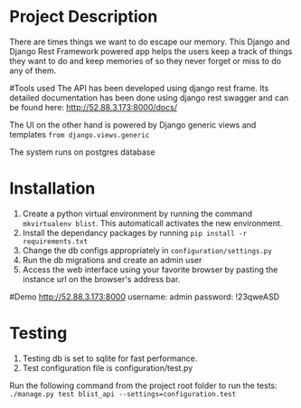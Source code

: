 # Project Description
There are times things we want to do escape our memory. This Django and Django Rest Framework powered app helps the users keep a track of things they want to do and keep memories of so they never forget or miss to do any of them.

#Tools used
The API has been developed using django rest frame. Its detailed documentation has been done using django rest swagger and can be found here:
http://52.88.3.173:8000/docs/

The UI on the other hand is powered by Django generic views and templates `from django.views.generic`

The system runs on postgres database

# Installation
1. Create a python virtual environment by running the command `mkvirtualenv blist`. This automaticall activates the new environment.
2. Install the dependancy packages by running `pip install -r requirements.txt`
3. Change the db configs appropriately in `configuration/settings.py`
3. Run the db migrations and create an admin user
4. Access the web interface using your favorite browser by pasting the instance url on the browser's address bar.

#Demo
http://52.88.3.173:8000
username: admin
password: !23qweASD

# Testing
1. Testing db is set to sqlite for fast performance.
2. Test configuration file is configuration/test.py

Run the following command from the project root folder to run the tests:
`./manage.py test blist_api --settings=configuration.test`
